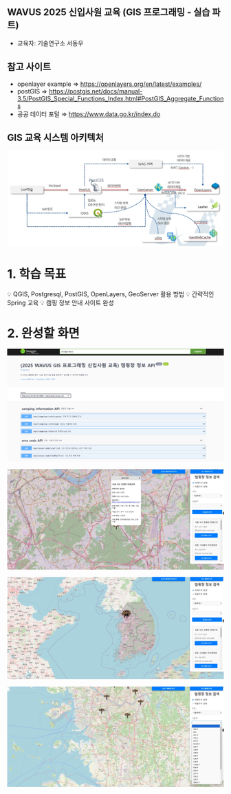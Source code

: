 ## WAVUS 2025 신입사원 교육 (GIS 프로그래밍 - 실습 파트)

- 교육자: 기술연구소 서동우

## 참고 사이트

- openlayer example ⇒ https://openlayers.org/en/latest/examples/
- postGIS ⇒ https://postgis.net/docs/manual-3.5/PostGIS_Special_Functions_Index.html#PostGIS_Aggregate_Functions
- 공공 데이터 포털 ⇒ https://www.data.go.kr/index.do

## GIS 교육 시스템 아키텍처

![systemArchitecture.png](image/systemArchitecture.png)

# 1. 학습 목표
💡 QGIS, Postgresql, PostGIS, OpenLayers, GeoServer 활용 방법
💡 간략적인 Spring 교육
💡 캠핑 정보 안내 사이트 완성

# 2. 완성할 화면
![swggerView.png](image/swggerView.png)

![campingEduView1.png](image/campingEduView1.png)

![campingEduView2.png](image/campingEduView2.png)

![campingEduView3.png](image/campingEduView3.png)

